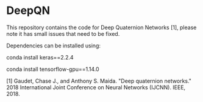 # DeepQN

This repository contains the code for Deep Quaternion Networks [1], please note it has small issues that need to be fixed.

Dependencies can be installed using:

conda install keras==2.2.4  

conda install tensorflow-gpu==1.14.0


[1] Gaudet, Chase J., and Anthony S. Maida. "Deep quaternion networks." 2018 International Joint Conference on Neural Networks (IJCNN). IEEE, 2018.
